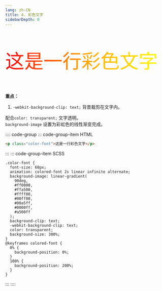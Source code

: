 ```yaml
---
lang: zh-CN
title: 4. 彩色文字
sidebarDepth: 0
---
```


<p class="color-font">这是一行彩色文字</p>

**重点：**

1. `-webkit-background-clip: text;` 背景裁剪在文字内。

配合`color: transparent;` 文字透明。  
`background-image` 设置为彩虹色的线性渐变完成。


<style lang="scss" scoped>
.color-font {
  font-size: 60px;
  animation: colored-font 2s linear infinite alternate;
  background-image: linear-gradient(
    90deg,
    #ff0000,
    #ffa500,
    #ffff00,
    #00ff00,
    #00a5ff,
    #0000ff,
    #a500ff
  );
  background-clip: text;
  -webkit-background-clip: text;
  color: transparent;
  background-size: 300%;
}
</style>


:::: code-group
::: code-group-item HTML
```html
<p class="color-font">这是一行彩色文字</p>
```
:::
::: code-group-item SCSS
```scss{3,15,16}
.color-font {
  font-size: 60px;
  animation: colored-font 2s linear infinite alternate;
  background-image: linear-gradient(
    90deg,
    #ff0000,
    #ffa500,
    #ffff00,
    #00ff00,
    #00a5ff,
    #0000ff,
    #a500ff
  );
  background-clip: text;
  -webkit-background-clip: text;
  color: transparent;
  background-size: 300%;
}
@keyframes colored-font {
  0% {
    background-position: 0%;
  }
  100% {
    background-position: 200%;
  }
}
```
:::
::::

